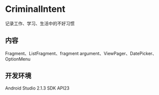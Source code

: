 # CriminalIntent
记录工作、学习、生活中的不好习惯

## 内容
Fragment、ListFragment、fragment argument、ViewPager、DatePicker、OptionMenu

## 开发环境
Android Studio 2.1.3
SDK API23
